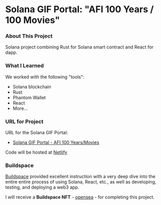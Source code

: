 # Solana GIF Portal: "AFI 100 Years / 100 Movies"

### About This Project

Solana project combining Rust for Solana smart contract and React for dapp.

### What I Learned

We worked with the following "tools":
- Solana blockchain
- Rust
- Phantom Wallet
- React
- More...

### URL for Project

URL for the Solana GIF Portal:
- [Solana GIF Portal - AFI 100 Years/Movies](afisolana.13z.dev)

Code will be hosted at [Netlify](netlify)

### Buildspace

[Buildspace](https://buildspace.so) provided excellent instruction with a very deep dive into the entire entire process of using Solana, React, etc., as well as developing, testing, and deploying a web3 app.  

I will receive a **Buildspace NFT** - [opensea](opensea.io/xxxxxxx) - for completing this project.